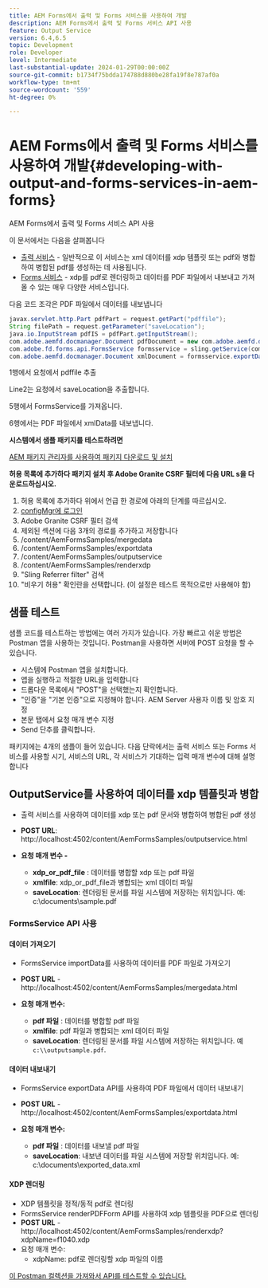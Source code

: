 ```yaml
---
title: AEM Forms에서 출력 및 Forms 서비스를 사용하여 개발
description: AEM Forms에서 출력 및 Forms 서비스 API 사용
feature: Output Service
version: 6.4,6.5
topic: Development
role: Developer
level: Intermediate
last-substantial-update: 2024-01-29T00:00:00Z
source-git-commit: b1734f75bdda174788d880be28fa19f8e787af0a
workflow-type: tm+mt
source-wordcount: '559'
ht-degree: 0%

---
```


# AEM Forms에서 출력 및 Forms 서비스를 사용하여 개발{#developing-with-output-and-forms-services-in-aem-forms}

AEM Forms에서 출력 및 Forms 서비스 API 사용

이 문서에서는 다음을 살펴봅니다

* [출력 서비스](https://developer.adobe.com/experience-manager/reference-materials/6-5/forms/javadocs/index.html?com/adobe/fd/output/api/OutputService.html) - 일반적으로 이 서비스는 xml 데이터를 xdp 템플릿 또는 pdf와 병합하여 병합된 pdf를 생성하는 데 사용됩니다.
* [Forms 서비스](https://developer.adobe.com/experience-manager/reference-materials/6-5/forms/javadocs/com/adobe/fd/forms/api/FormsService.html) - xdp를 pdf로 렌더링하고 데이터를 PDF 파일에서 내보내고 가져올 수 있는 매우 다양한 서비스입니다.


다음 코드 조각은 PDF 파일에서 데이터를 내보냅니다

```java
javax.servlet.http.Part pdfPart = request.getPart("pdffile");
String filePath = request.getParameter("saveLocation");
java.io.InputStream pdfIS = pdfPart.getInputStream();
com.adobe.aemfd.docmanager.Document pdfDocument = new com.adobe.aemfd.docmanager.Document(pdfIS);
com.adobe.fd.forms.api.FormsService formsservice = sling.getService(com.adobe.fd.forms.api.FormsService.class);
com.adobe.aemfd.docmanager.Document xmlDocument = formsservice.exportData(pdfDocument,com.adobe.fd.forms.api.DataFormat.Auto);
```

1행에서 요청에서 pdffile 추출

Line2는 요청에서 saveLocation을 추출합니다.

5행에서 FormsService를 가져옵니다.

6행에서는 PDF 파일에서 xmlData를 내보냅니다.

**시스템에서 샘플 패키지를 테스트하려면**

[AEM 패키지 관리자를 사용하여 패키지 다운로드 및 설치](assets/using-output-and-form-service-api.zip)




**허용 목록에 추가하다 패키지 설치 후 Adobe Granite CSRF 필터에 다음 URL s을 다운로드하십시오.**

1. 허용 목록에 추가하다 위에서 언급 한 경로에 아래의 단계를 따르십시오.
1. [configMgr에 로그인](http://localhost:4502/system/console/configMgr)
1. Adobe Granite CSRF 필터 검색
1. 제외된 섹션에 다음 3개의 경로를 추가하고 저장합니다
1. /content/AemFormsSamples/mergedata
1. /content/AemFormsSamples/exportdata
1. /content/AemFormsSamples/outputservice
1. /content/AemFormsSamples/renderxdp
1. &quot;Sling Referrer filter&quot; 검색
1. &quot;비우기 허용&quot; 확인란을 선택합니다. (이 설정은 테스트 목적으로만 사용해야 함)

## 샘플 테스트

샘플 코드를 테스트하는 방법에는 여러 가지가 있습니다. 가장 빠르고 쉬운 방법은 Postman 앱을 사용하는 것입니다. Postman을 사용하면 서버에 POST 요청을 할 수 있습니다.

* 시스템에 Postman 앱을 설치합니다.
* 앱을 실행하고 적절한 URL을 입력합니다
* 드롭다운 목록에서 &quot;POST&quot;을 선택했는지 확인합니다.
* &quot;인증&quot;을 &quot;기본 인증&quot;으로 지정해야 합니다. AEM Server 사용자 이름 및 암호 지정
* 본문 탭에서 요청 매개 변수 지정
* Send 단추를 클릭합니다.

패키지에는 4개의 샘플이 들어 있습니다. 다음 단락에서는 출력 서비스 또는 Forms 서비스를 사용할 시기, 서비스의 URL, 각 서비스가 기대하는 입력 매개 변수에 대해 설명합니다

## OutputService를 사용하여 데이터를 xdp 템플릿과 병합

* 출력 서비스를 사용하여 데이터를 xdp 또는 pdf 문서와 병합하여 병합된 pdf 생성
* **POST URL**: http://localhost:4502/content/AemFormsSamples/outputservice.html
* **요청 매개 변수 -**

   * **xdp_or_pdf_file** : 데이터를 병합할 xdp 또는 pdf 파일
   * **xmlfile**: xdp_or_pdf_file과 병합되는 xml 데이터 파일
   * **saveLocation**: 렌더링된 문서를 파일 시스템에 저장하는 위치입니다. 예: c:\\documents\\sample.pdf

### FormsService API 사용

#### 데이터 가져오기

* FormsService importData를 사용하여 데이터를 PDF 파일로 가져오기
* **POST URL** - http://localhost:4502/content/AemFormsSamples/mergedata.html

* **요청 매개 변수:**

   * **pdf 파일** : 데이터를 병합할 pdf 파일
   * **xmlfile**: pdf 파일과 병합되는 xml 데이터 파일
   * **saveLocation**: 렌더링된 문서를 파일 시스템에 저장하는 위치입니다. 예 `c:\\outputsample.pdf`.

#### 데이터 내보내기

* FormsService exportData API를 사용하여 PDF 파일에서 데이터 내보내기
* **POST URL** - http://localhost:4502/content/AemFormsSamples/exportdata.html
* **요청 매개 변수:**

   * **pdf 파일** : 데이터를 내보낼 pdf 파일
   * **saveLocation**: 내보낸 데이터를 파일 시스템에 저장할 위치입니다. 예: c:\\documents\\exported_data.xml

#### XDP 렌더링

* XDP 템플릿을 정적/동적 pdf로 렌더링
* FormsService renderPDFForm API를 사용하여 xdp 템플릿을 PDF으로 렌더링
* **POST URL** - http://localhost:4502/content/AemFormsSamples/renderxdp?xdpName=f1040.xdp
* 요청 매개 변수:
   * xdpName: pdf로 렌더링할 xdp 파일의 이름

[이 Postman 컬렉션을 가져와서 API를 테스트할 수 있습니다.](assets/UsingDocumentServicesInAEMForms.postman_collection.json)
